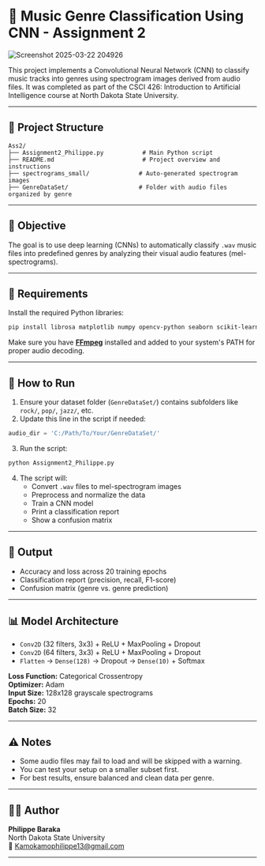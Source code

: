 ﻿# 🎵 Music Genre Classification Using CNN - Assignment 2

![Screenshot 2025-03-22 204926](https://github.com/user-attachments/assets/28ae6a7b-12ee-48ee-b213-cfdb8d2277cc)

This project implements a Convolutional Neural Network (CNN) to classify music tracks into genres using spectrogram images derived from audio files. It was completed as part of the CSCI 426: Introduction to Artificial Intelligence course at North Dakota State University.

---

## 📁 Project Structure
```
Ass2/
├── Assignment2_Philippe.py           # Main Python script
├── README.md                         # Project overview and instructions
├── spectrograms_small/              # Auto-generated spectrogram images
├── GenreDataSet/                    # Folder with audio files organized by genre
```

---

## 🧠 Objective
The goal is to use deep learning (CNNs) to automatically classify `.wav` music files into predefined genres by analyzing their visual audio features (mel-spectrograms).

---

## 🔧 Requirements

Install the required Python libraries:
```bash
pip install librosa matplotlib numpy opencv-python seaborn scikit-learn tensorflow ffmpeg-python
```

Make sure you have [**FFmpeg**](https://ffmpeg.org/download.html) installed and added to your system's PATH for proper audio decoding.

---

## 🚀 How to Run

1. Ensure your dataset folder (`GenreDataSet/`) contains subfolders like `rock/`, `pop/`, `jazz/`, etc.
2. Update this line in the script if needed:
```python
audio_dir = 'C:/Path/To/Your/GenreDataSet/'
```
3. Run the script:
```bash
python Assignment2_Philippe.py
```
4. The script will:
   - Convert `.wav` files to mel-spectrogram images
   - Preprocess and normalize the data
   - Train a CNN model
   - Print a classification report
   - Show a confusion matrix

---

## 🧪 Output

- Accuracy and loss across 20 training epochs
- Classification report (precision, recall, F1-score)
- Confusion matrix (genre vs. genre prediction)

---

## 📊 Model Architecture

- `Conv2D` (32 filters, 3x3) + ReLU + MaxPooling + Dropout
- `Conv2D` (64 filters, 3x3) + ReLU + MaxPooling + Dropout
- `Flatten` → `Dense(128)` → Dropout → `Dense(10)` + Softmax

**Loss Function:** Categorical Crossentropy  
**Optimizer:** Adam  
**Input Size:** 128x128 grayscale spectrograms  
**Epochs:** 20  
**Batch Size:** 32

---

## ⚠️ Notes

- Some audio files may fail to load and will be skipped with a warning.
- You can test your setup on a smaller subset first.
- For best results, ensure balanced and clean data per genre.

---

## 👨‍💻 Author

**Philippe Baraka**  
North Dakota State University  
📧 [Kamokamophilippe13@gmail.com](mailto:Kamokamophilippe13@gmail.com)

---

